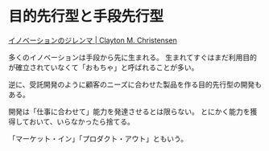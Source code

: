 # 目的先行型と手段先行型

[イノベーションのジレンマ | Clayton M. Christensen](https://www.amazon.co.jp/dp/B009ILGWS6)

多くのイノベーションは手段から先に生まれる。
生まれてすぐはまだ利用目的が確立されていなくて「おもちゃ」と呼ばれることが多い。

逆に、受託開発のように顧客のニーズに合わせた製品を作る目的先行型の開発もある。

開発は「仕事に合わせて」能力を発達させるとは限らない。
とにかく能力を獲得しておいて、いらなかったら捨てる。

「マーケット・イン」「プロダクト・アウト」ともいう。
